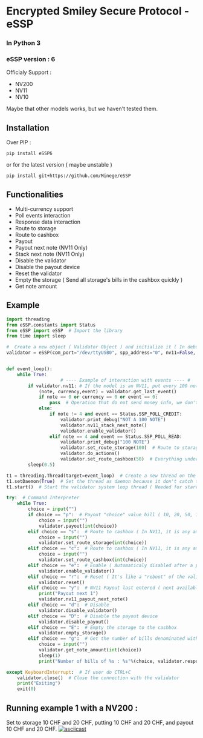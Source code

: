 # Encrypted Smiley Secure Protocol - eSSP
### In Python 3
### eSSP version : 6

Officialy Support : 
* NV200
* NV11
* NV10

Maybe that other models works, but we haven't tested them.
## Installation
Over PIP : 

`pip install eSSP6`

or for the latest version ( maybe unstable )

`pip install git+https://github.com/Minege/eSSP`


## Functionalities

* Multi-currency support
* Poll events interaction
* Response data interaction
* Route to storage
* Route to cashbox
* Payout
* Payout next note (NV11 Only)
* Stack next note (NV11 Only)
* Disable the validator
* Disable the payout device
* Reset the validator
* Empty the storage ( Send all storage's bills in the cashbox quickly )
* Get note amount 

## Example
```python
import threading
from eSSP.constants import Status
from eSSP import eSSP  # Import the library
from time import sleep

#  Create a new object ( Validator Object ) and initialize it ( In debug mode, so it will print debug infos )
validator = eSSP(com_port="/dev/ttyUSB0", spp_address="0", nv11=False, debug=True)


def event_loop():
    while True:
                    # ---- Example of interaction with events ---- #
        if validator.nv11: # If the model is an NV11, put every 100 note in the storage, and others in the stack(cashbox), but that's just for this example
            (note, currency,event) = validator.get_last_event()
            if note == 0 or currency == 0 or event == 0:
                pass  # Operation that do not send money info, we don't do anything with it
            else:
                if note != 4 and event == Status.SSP_POLL_CREDIT:
                    validator.print_debug("NOT A 100 NOTE")
                    validator.nv11_stack_next_note()
                    validator.enable_validator()
                elif note == 4 and event == Status.SSP_POLL_READ:
                    validator.print_debug("100 NOTE")
                    validator.set_route_storage(100)  # Route to storage
                    validator.do_actions()
                    validator.set_route_cashbox(50)  # Everything under or equal to 50 to cashbox ( NV11 )
        sleep(0.5)

t1 = threading.Thread(target=event_loop)  # Create a new thread on the Validator System Loop ( needed for the signal )
t1.setDaemon(True)  # Set the thread as daemon because it don't catch the KeyboardInterrupt, so it will stop when we cut the main thread
t1.start()  # Start the validator system loop thread ( Needed for starting sending action )

try:  # Command Interpreter
    while True:
        choice = input("")
        if choice == "p":  # Payout "choice" value bill ( 10, 20, 50, 100, etc. )
            choice = input("")
            validator.payout(int(choice))
        elif choice == "s":  # Route to cashbox ( In NV11, it is any amount <= than "choice" )
            choice = input("")
            validator.set_route_storage(int(choice))
        elif choice == "c":  # Route to cashbox ( In NV11, it is any amount <= than "choice" )
            choice = input("")
            validator.set_route_cashbox(int(choice))
        elif choice == "e":  # Enable ( Automaticaly disabled after a payout )
            validator.enable_validator()
        elif choice == "r":  # Reset ( It's like a "reboot" of the validator )
            validator.reset()
        elif choice == "y":  # NV11 Payout last entered ( next available )
            print("Payout next 1")
            validator.nv11_payout_next_note()
        elif choice == "d":  # Disable
            validator.disable_validator()
        elif choice == "D":  # Disable the payout device
            validator.disable_payout()
        elif choice == "E":  # Empty the storage to the cashbox
            validator.empty_storage()
        elif choice == "g":  # Get the number of bills denominated with their values
            choice = input("")
            validator.get_note_amount(int(choice))
            sleep(1)
            print("Number of bills of %s : %s"%(choice, validator.response_data['getnoteamount_response']))

except KeyboardInterrupt:  # If user do CTRL+C
    validator.close()  # Close the connection with the validator
    print("Exiting")
    exit(0)
```
## Running example 1 with a NV200 :
Set to storage 10 CHF and 20 CHF, putting 10 CHF and 20 CHF, and payout 10 CHF and 20 CHF.
[![asciicast](https://asciinema.org/a/GgjOifW9VxCIjJjRPXMXDCUIv.png)](https://asciinema.org/a/GgjOifW9VxCIjJjRPXMXDCUIv)
